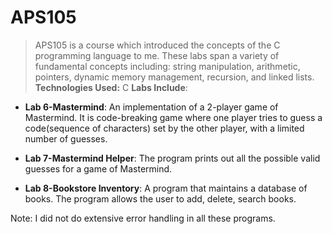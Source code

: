 # APS105

> APS105 is a course which introduced the concepts of the C programming language to me. 
> These labs span a variety of fundamental concepts including: string manipulation, arithmetic, pointers, dynamic memory management, 
> recursion, and linked lists.
**Technologies Used:** C 
**Labs Include**:

* <b>Lab 6-Mastermind</b>:
An implementation of a 2-player game of Mastermind. It is code-breaking game where one player tries to guess a code(sequence of characters) set by the other player, with a limited number of guesses.

* <b>Lab 7-Mastermind Helper</b>:
 The program prints out all the possible valid guesses for a game of Mastermind.

* <b>Lab 8-Bookstore Inventory</b>:
A program that maintains a database of books. The program allows the user to add, delete, search books.

Note: I did not do extensive error handling in all these programs. 

